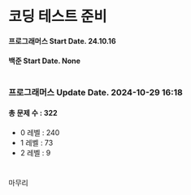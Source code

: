 # 코딩 테스트 준비

#### 프로그래머스 Start Date. 24.10.16
#### 백준 Start Date. None

# 
### 프로그래머스 Update Date. 2024-10-29 16:18
#### 총 문제 수 : 322
- 0 레벨 : 240
- 1 레벨 : 73
- 2 레벨 : 9

# 
마무리

# 
